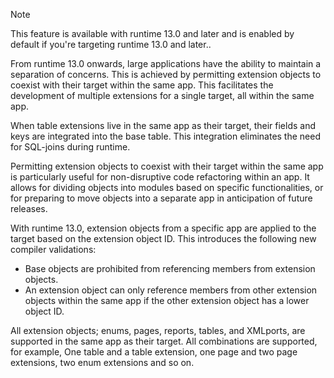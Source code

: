 
> [!NOTE]
> This feature is available with runtime 13.0 and later and is enabled by default if you're targeting runtime 13.0 and later..

From runtime 13.0 onwards, large applications have the ability to maintain a separation of concerns. This is achieved by permitting extension objects to coexist with their target within the same app. This facilitates the development of multiple extensions for a single target, all within the same app. 

When table extensions live in the same app as their target, their fields and keys are integrated into the base table. This integration eliminates the need for SQL-joins during runtime. 

Permitting extension objects to coexist with their target within the same app is particularly useful for non-disruptive code refactoring within an app. It allows for dividing objects into modules based on specific functionalities, or for preparing to move objects into a separate app in anticipation of future releases.

With runtime 13.0, extension objects from a specific app are applied to the target based on the extension object ID. This introduces the following new compiler validations:

* Base objects are prohibited from referencing members from extension objects.
* An extension object can only reference members from other extension objects within the same app if the other extension object has a lower object ID.

All extension objects; enums, pages, reports, tables, and XMLports, are supported in the same app as their target. All combinations are supported, for example, One table and a table extension, one page and two page extensions, two enum extensions and so on.

